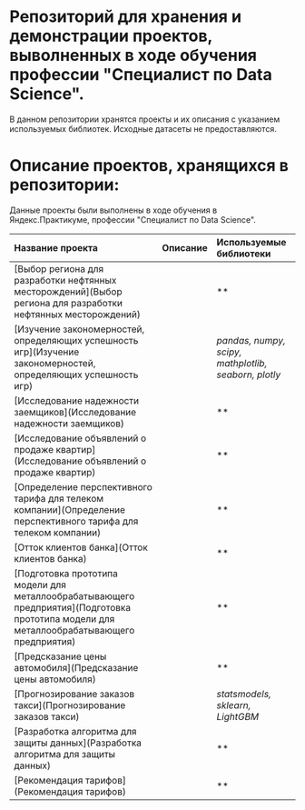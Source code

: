 # Репозиторий для хранения и демонстрации проектов, выволненных в ходе обучения профессии "Специалист по Data Science".

В данном репозитории хранятся проекты и их описания с указанием используемых библиотек. Исходные датасеты не предоставляются.

# Описание проектов, хранящихся в репозитории: 

Данные проекты были выполнены в ходе обучения в Яндекс.Практикуме, профессии "Специалист по Data Science".

| Название проекта | Описание | Используемые библиотеки | 
| :---------------------- | :---------------------- | :---------------------- |
|[Выбор региона для разработки нефтянных месторождений](Выбор региона для разработки нефтянных месторождений)||**|
|[Изучение закономерностей, определяющих успешность игр](Изучение закономерностей, определяющих успешность игр)||*pandas, numpy, scipy, mathplotlib, seaborn, plotly*|
|[Исследование надежности заемщиков](Исследование надежности заемщиков)||**|
|[Исследование объявлений о продаже квартир](Исследование объявлений о продаже квартир)||**|
|[Определение перспективного тарифа для телеком компании](Определение перспективного тарифа для телеком компании)||**|
|[Отток клиентов банка](Отток клиентов банка)||**|
|[Подготовка прототипа модели для металлообрабатывающего предприятия](Подготовка прототипа модели для металлообрабатывающего предприятия)||**|
|[Предсказание цены автомобиля](Предсказание цены автомобиля)||**|
|[Прогнозирование заказов такси](Прогнозирование заказов такси)||*statsmodels, sklearn, LightGBM*|
|[Разработка алгоритма для защиты данных](Разработка алгоритма для защиты данных)||**|
|[Рекомендация тарифов](Рекомендация тарифов)||**|
